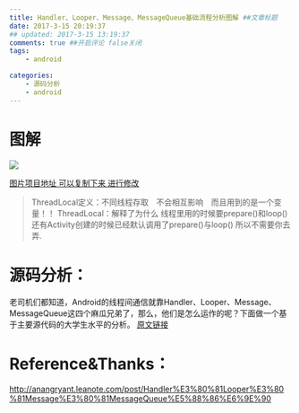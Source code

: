 ```yaml
---
title: Handler、Looper、Message、MessageQueue基础流程分析图解 ##文章标题
date: 2017-3-15 20:19:37
## updated: 2017-3-15 13:19:37
comments: true ##开启评论 false关闭
tags:
    - android

categories:
    - 源码分析
    - android
---
```


# 图解

![](https://ww3.sinaimg.cn/large/006tKfTcgy1fdnifh0enlj30to0phmxn.jpg)

<!-- more -->

[图片项目地址 可以复制下来 进行修改](https://www.processon.com/view/link/58c8dffde4b01c1b4ab8b2ad)

> ThreadLocal定义：不同线程存取　不会相互影响　而且用到的是一个变量！！
> ThreadLocal：解释了为什么 线程里用的时候要prepare()和loop()
> 还有Activity创建的时候已经默认调用了prepare()与loop() 所以不需要你去弄.
        
# 源码分析：
老司机们都知道，Android的线程间通信就靠Handler、Looper、Message、MessageQueue这四个麻瓜兄弟了，那么，他们是怎么运作的呢？下面做一个基于主要源代码的大学生水平的分析。 [原文链接](http://anangryant.leanote.com/post/Handler%E3%80%81Looper%E3%80%81Message%E3%80%81MessageQueue%E5%88%86%E6%9E%90)

# Reference&Thanks：

http://anangryant.leanote.com/post/Handler%E3%80%81Looper%E3%80%81Message%E3%80%81MessageQueue%E5%88%86%E6%9E%90
